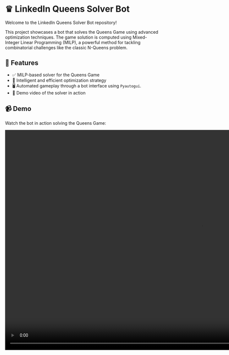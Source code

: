 # ♛ LinkedIn Queens Solver Bot

Welcome to the LinkedIn Queens Solver Bot repository!

This project showcases a bot that solves the Queens Game using advanced optimization techniques. The game solution is computed using Mixed-Integer Linear Programming (MILP), a powerful method for tackling combinatorial challenges like the classic N-Queens problem.

## 🚀 Features

- ✅ MILP-based solver for the Queens Game
- 🧠 Intelligent and efficient optimization strategy
- 🖥️ Automated gameplay through a bot interface using `Pyautogui`.
- 🎥 Demo video of the solver in action

## 📹 Demo

Watch the bot in action solving the Queens Game:

<video width="1280" height="720" controls>
  <source src="imgs/Queens_03062025.mp4" type="video/mp4">
</video>